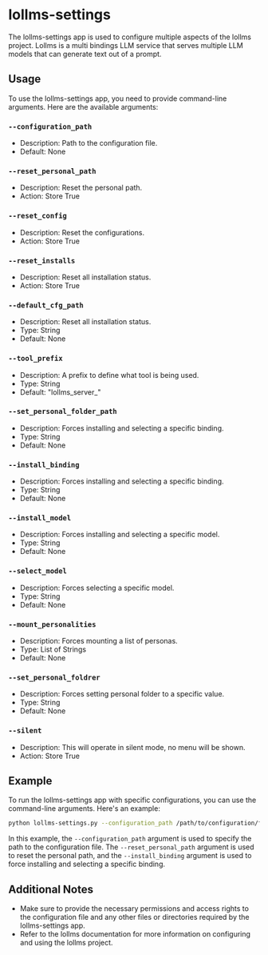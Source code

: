 # lollms-settings

The lollms-settings app is used to configure multiple aspects of the lollms project. Lollms is a multi bindings LLM service that serves multiple LLM models that can generate text out of a prompt.

## Usage

To use the lollms-settings app, you need to provide command-line arguments. Here are the available arguments:

### `--configuration_path`

- Description: Path to the configuration file.
- Default: None

### `--reset_personal_path`

- Description: Reset the personal path.
- Action: Store True

### `--reset_config`

- Description: Reset the configurations.
- Action: Store True

### `--reset_installs`

- Description: Reset all installation status.
- Action: Store True

### `--default_cfg_path`

- Description: Reset all installation status.
- Type: String
- Default: None

### `--tool_prefix`

- Description: A prefix to define what tool is being used.
- Type: String
- Default: "lollms_server_"

### `--set_personal_folder_path`

- Description: Forces installing and selecting a specific binding.
- Type: String
- Default: None

### `--install_binding`

- Description: Forces installing and selecting a specific binding.
- Type: String
- Default: None

### `--install_model`

- Description: Forces installing and selecting a specific model.
- Type: String
- Default: None

### `--select_model`

- Description: Forces selecting a specific model.
- Type: String
- Default: None

### `--mount_personalities`

- Description: Forces mounting a list of personas.
- Type: List of Strings
- Default: None

### `--set_personal_foldrer`

- Description: Forces setting personal folder to a specific value.
- Type: String
- Default: None

### `--silent`

- Description: This will operate in silent mode, no menu will be shown.
- Action: Store True

## Example

To run the lollms-settings app with specific configurations, you can use the command-line arguments. Here's an example:

```bash
python lollms-settings.py --configuration_path /path/to/configuration/file --reset_personal_path --install_binding binding_name
```

In this example, the `--configuration_path` argument is used to specify the path to the configuration file. The `--reset_personal_path` argument is used to reset the personal path, and the `--install_binding` argument is used to force installing and selecting a specific binding.

## Additional Notes

- Make sure to provide the necessary permissions and access rights to the configuration file and any other files or directories required by the lollms-settings app.
- Refer to the lollms documentation for more information on configuring and using the lollms project.
